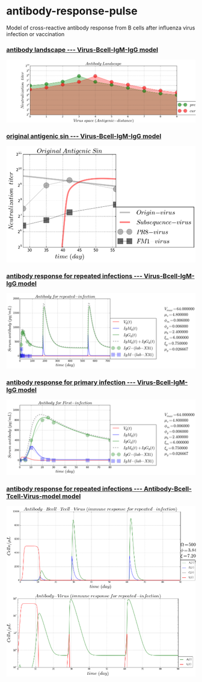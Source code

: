 # antibody-response-pulse
Model of cross-reactive antibody response from B cells after influenza virus infection or vaccination

### [antibody landscape --- Virus-Bcell-IgM-IgG model](https://github.com/blab/antibody-response-pulse/blob/master/bcell-array/code/Virus_Bcell_IgM_IgG_Infection.ipynb)
![](/bcell-array/figure/Virus-Bcell-Antibody-landscape.png)

### [original antigenic sin --- Virus-Bcell-IgM-IgG model](https://github.com/blab/antibody-response-pulse/blob/master/bcell-array/code/Virus_Bcell_IgM_IgG_Infection_OAS.ipynb)
![](/bcell-array/figure/Virus-Bcell-IgM-IgG-Original-Antigenic-Sin.png)

### [antibody response for repeated infections --- Virus-Bcell-IgM-IgG model](https://github.com/blab/antibody-response-pulse/blob/master/bcell-array/code/IgM_IgG_repeated_infection.ipynb)
![](/bcell-array/figure/Virus-Bcell-IgM-IgG-repeated-infection.png)

### [antibody response for primary infection --- Virus-Bcell-IgM-IgG model](https://github.com/blab/antibody-response-pulse/blob/master/bcell-array/code/IgM_IgG_first_infection.ipynb)
![](/bcell-array/figure/Virus-Bcell-IgM-IgG-first-infection.png)

### [antibody response for repeated infections --- Antibody-Bcell-Tcell-Virus-model model](https://github.com/blab/antibody-response-pulse/blob/master/bcell-array/code/Antibody_Bcell_Tcell_Virus_model.ipynb)
![](/bcell-array/figure/antibody-response-ABTV.png)
